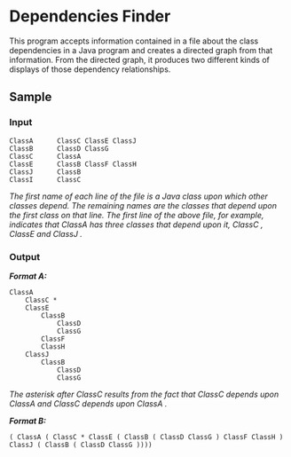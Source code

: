 # Dependencies Finder


This program accepts information contained in a file about
the class dependencies in a Java program and creates a directed graph from that information. From the directed
graph, it produces two different kinds of displays of those dependency relationships.

## Sample
### Input
```$xslt
ClassA      ClassC ClassE ClassJ
ClassB      ClassD ClassG
ClassC      ClassA
ClassE      ClassB ClassF ClassH
ClassJ      ClassB
ClassI      ClassC
```
*The first name of each line of the file is a Java class upon which other classes depend. The remaining names are
 the classes that depend upon the first class on that line. The first line of the above file, for example, indicates
 that ClassA has three classes that depend upon it, ClassC , ClassE and ClassJ .*

### Output

***Format A:***
```$xslt
ClassA
	ClassC *
	ClassE
		ClassB
			ClassD
			ClassG
		ClassF
		ClassH
	ClassJ
		ClassB	
			ClassD
			ClassG
```
*The asterisk after ClassC results from the fact that ClassC depends upon ClassA and ClassC depends upon
 ClassA .*

***Format B:***
```$xslt
( ClassA ( ClassC * ClassE ( ClassB ( ClassD ClassG ) ClassF ClassH ) ClassJ ( ClassB ( ClassD ClassG ))))
```
